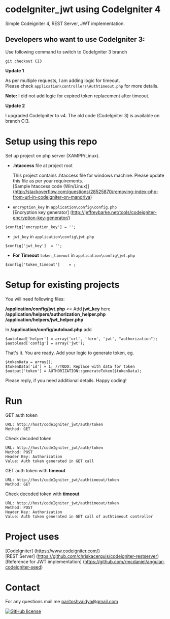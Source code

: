 # codeIgniter_jwt using CodeIgniter 4

Simple Codeigniter 4, REST Server, JWT implementation.

Developers who want to use CodeIgniter 3:
---
Use following command to switch to CodeIgniter 3 branch

    git checkout CI3


**Update 1**

As per multiple requests, I am adding logic for timeout.  
Please check ```application\controllers\Authtimeout.php``` for more details.

**Note:** I did not add logic for expired token replacement after timeout.

**Update 2**

I upgraded CodeIgniter to v4. The old code (CodeIgniter 3) is available on branch CI3.


Setup using this repo
=====


Set up project on php server (XAMPP/Linux). 

* **.htaccess** file at project root

    This project contains .htaccess file for windows machine. Please update this file as per your requirements.  
[Sample htaccess code (Win/Linux)] (http://stackoverflow.com/questions/28525870/removing-index-php-from-url-in-codeigniter-on-mandriva)  
* `encryption_key` in `application\config\config.php`  
[Encryption key generator] (http://jeffreybarke.net/tools/codeigniter-encryption-key-generator/)  
```
$config['encryption_key'] = '';
```  

* `jwt_key` in `application\config\jwt.php`

```
$config['jwt_key']	= '';
```

* **For Timeout** `token_timeout` in `application\config\jwt.php`

```
$config['token_timeout']	= ;
```


Setup for existing projects
=====


You will need following files:

**/application/config/jwt.php** <= Add **jwt_key** here
**/application/helpers/authorization_helper.php
/application/helpers/jwt_helper.php**

In **/application/config/autoload.php** add 
```
$autoload['helper'] = array('url', 'form', 'jwt', "authorization");
$autoload['config'] = array('jwt');
```

That's it. You are ready. Add your logic to generate token, eg.

```
$tokenData = array();
$tokenData['id'] = 1; //TODO: Replace with data for token
$output['token'] = AUTHORIZATION::generateToken($tokenData);
```

Please reply, if you need additional details. Happy coding!


Run
=====

GET auth token

    URL: http://host/codeIgniter_jwt/auth/token
    Method: GET

Check decoded token

    URL: http://host/codeIgniter_jwt/auth/token
    Method: POST
    Header Key: Authorization
    Value: Auth token generated in GET call
    
GET auth token with **timeout**

    URL: http://host/codeIgniter_jwt/authtimeout/token
    Method: GET

Check decoded token with **timeout**

    URL: http://host/codeIgniter_jwt/authtimeout/token
    Method: POST
    Header Key: Authorization
    Value: Auth token generated in GET call of authtimeout controller

Project uses 
=======
[CodeIgniter] (https://www.codeigniter.com/)  
[REST Server] (https://github.com/chriskacerguis/codeigniter-restserver)  
[Reference for JWT implementation] (https://github.com/rmcdaniel/angular-codeigniter-seed)

Contact
=====
For any questions mail me paritoshvaidya@gmail.com
  
  
[![GitHub license](https://img.shields.io/badge/license-MIT-blue.svg?style=flat-square)](https://github.com/ParitoshVaidya/codeIgniter_jwt/blob/master/license.txt)
